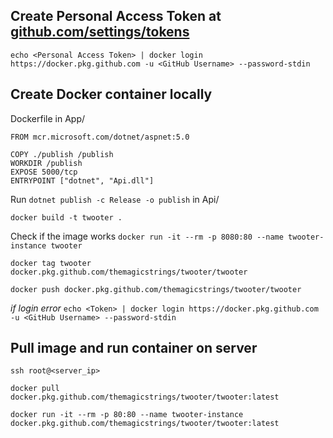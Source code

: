 ## Create Personal Access Token at [github.com/settings/tokens](https://github.com/settings/tokens)

`echo <Personal Access Token> | docker login https://docker.pkg.github.com -u <GitHub Username> --password-stdin`

## Create Docker container locally

Dockerfile in App/
```
FROM mcr.microsoft.com/dotnet/aspnet:5.0

COPY ./publish /publish
WORKDIR /publish
EXPOSE 5000/tcp
ENTRYPOINT ["dotnet", "Api.dll"]
```

Run `dotnet publish -c Release -o publish` in Api/

`docker build -t twooter .`

Check if the image works `docker run -it --rm -p 8080:80 --name twooter-instance twooter`

`docker tag twooter docker.pkg.github.com/themagicstrings/twooter/twooter`

`docker push docker.pkg.github.com/themagicstrings/twooter/twooter`

*if login error* `echo <Token> | docker login https://docker.pkg.github.com -u <GitHub Username> --password-stdin`

## Pull image and run container on server

`ssh root@<server_ip>`

`docker pull docker.pkg.github.com/themagicstrings/twooter/twooter:latest`

`docker run -it --rm -p 80:80 --name twooter-instance docker.pkg.github.com/themagicstrings/twooter/twooter:latest`

